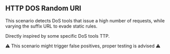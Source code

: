 ## HTTP DOS Random URI


This scenario detects DoS tools that issue a high number of requests, while varying the suffix URL to evade static rules.

Directly inspired by some specific DoS tools TTP.

:warning: This scenario might trigger false positives, proper testing is advised :warning:
